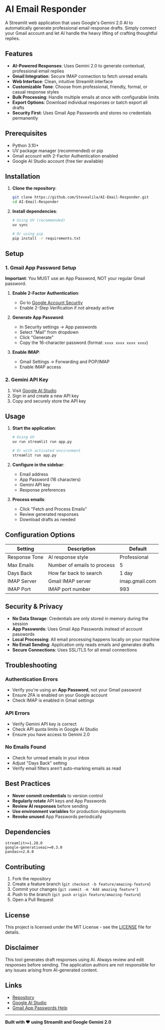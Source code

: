 # AI Email Responder

A Streamlit web application that uses Google's Gemini 2.0 AI to automatically generate professional email response drafts. Simply connect your Gmail account and let AI handle the heavy lifting of crafting thoughtful replies.

## Features

- **AI-Powered Responses**: Uses Gemini 2.0 to generate contextual, professional email replies
- **Gmail Integration**: Secure IMAP connection to fetch unread emails
- **Web Interface**: Clean, intuitive Streamlit interface
- **Customizable Tone**: Choose from professional, friendly, formal, or casual response styles
- **Bulk Processing**: Handle multiple emails at once with configurable limits
- **Export Options**: Download individual responses or batch export all drafts
- **Security First**: Uses Gmail App Passwords and stores no credentials permanently

## Prerequisites

- Python 3.10+
- UV package manager (recommended) or pip
- Gmail account with 2-Factor Authentication enabled
- Google AI Studio account (free tier available)

## Installation

1. **Clone the repository**:
   
   ```bash
   git clone https://github.com/Stevealila/AI-Email-Responder.git
   cd AI-Email-Responder
   ```
   
2. **Install dependencies**:
   
   ```bash
   # Using UV (recommended)
   uv sync
   
   # Or using pip
   pip install -r requirements.txt
   ```

## Setup

### 1. Gmail App Password Setup

**Important**: You MUST use an App Password, NOT your regular Gmail password.

1. **Enable 2-Factor Authentication**:
   - Go to [Google Account Security](https://myaccount.google.com/security)
   - Enable 2-Step Verification if not already active

2. **Generate App Password**:
   - In Security settings → App passwords
   - Select "Mail" from dropdown
   - Click "Generate"
   - Copy the 16-character password (format: `xxxx xxxx xxxx xxxx`)

3. **Enable IMAP**:
   - Gmail Settings → Forwarding and POP/IMAP
   - Enable IMAP access

### 2. Gemini API Key

1. Visit [Google AI Studio](https://aistudio.google.com/)
2. Sign in and create a new API key
3. Copy and securely store the API key

## Usage

1. **Start the application**:
   
   ```bash
   # Using UV
   uv run streamlit run app.py
   
   # Or with activated environment
   streamlit run app.py
   ```
   
2. **Configure in the sidebar**:
   
   - Email address
   - App Password (16 characters)
   - Gemini API key
   - Response preferences
   
3. **Process emails**:
   
   - Click "Fetch and Process Emails"
   - Review generated responses
   - Download drafts as needed

## Configuration Options

| Setting | Description | Default |
|---------|-------------|---------|
| Response Tone | AI response style | Professional |
| Max Emails | Number of emails to process | 5 |
| Days Back | How far back to search | 1 day |
| IMAP Server | Gmail IMAP server | imap.gmail.com |
| IMAP Port | IMAP port number | 993 |

## Security & Privacy

- **No Data Storage**: Credentials are only stored in memory during the session
- **App Passwords**: Uses Gmail App Passwords instead of account passwords
- **Local Processing**: All email processing happens locally on your machine
- **No Email Sending**: Application only reads emails and generates drafts
- **Secure Connections**: Uses SSL/TLS for all email connections

## Troubleshooting

### Authentication Errors
- Verify you're using an **App Password**, not your Gmail password
- Ensure 2FA is enabled on your Google account
- Check IMAP is enabled in Gmail settings

### API Errors
- Verify Gemini API key is correct
- Check API quota limits in Google AI Studio
- Ensure you have access to Gemini 2.0

### No Emails Found
- Check for unread emails in your inbox
- Adjust "Days Back" setting
- Verify email filters aren't auto-marking emails as read

## Best Practices

- **Never commit credentials** to version control
- **Regularly rotate** API keys and App Passwords
- **Review AI responses** before sending
- **Use environment variables** for production deployments
- **Revoke unused** App Passwords periodically

## Dependencies

```
streamlit>=1.28.0
google-generativeai>=0.3.0
pandas>=2.0.0
```

## Contributing

1. Fork the repository
2. Create a feature branch (`git checkout -b feature/amazing-feature`)
3. Commit your changes (`git commit -m 'Add amazing feature'`)
4. Push to the branch (`git push origin feature/amazing-feature`)
5. Open a Pull Request

## License

This project is licensed under the MIT License - see the [LICENSE](LICENSE) file for details.

## Disclaimer

This tool generates draft responses using AI. Always review and edit responses before sending. The application authors are not responsible for any issues arising from AI-generated content.

## Links

- [Repository](https://github.com/Stevealila/AI-Email-Responder)
- [Google AI Studio](https://aistudio.google.com/)
- [Gmail App Passwords Help](https://support.google.com/accounts/answer/185833)

---

**Built with ❤️ using Streamlit and Google Gemini 2.0**